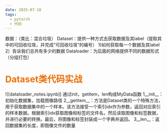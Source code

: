 ```yaml
---
date: 2025-07-18
tags:
  - pytorch
  - 代码
---
```

数据：（类比：混合垃圾）
Dataset：提供一种方式去获取数据及其label（提取其中的可回收垃圾，并完成“可回收垃圾”的编号）
   1)如何获取每一个数据及其label
   2）告诉我们总共有多少的数据
Dataloader：为后面的网络提供不同的数据形式（分组打包）

# <font color=#ED7002>Dataset类代码实战</font>
![[dataloader_notes.ipynb]]
通过init，getitem，len构成MyData函数
1__init__：初始化数据集，加载图像路径
2__getitem__：方法是Dataset类的一个特殊方法，用于获取数据集中的一个样本。该方法接受一个索引idx作为参数，返回对应索引的样本数据。根据索引idx获取图像和标签的文件名，然后读取图像和标签数据，并进行必要的转换。最后，将图像和标签封装成一个字典并返回。
3__len__：返回数据集的长度，即图像文件的数量
